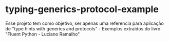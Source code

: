 # typing-generics-protocol-example
Esse projeto tem como objetivo, ser apenas uma referencia para aplicação de "type hints with generics and protocols" - Exemplos extraídos do livro "Fluent Python - Luciano Ramalho"
